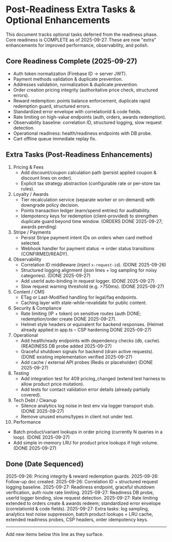 # Post-Readiness Extra Tasks & Optional Enhancements

This document tracks optional tasks deferred from the readiness phase. Core readiness is COMPLETE as of 2025-09-27. These are now "extra" enhancements for improved performance, observability, and polish.

## Core Readiness Complete (2025-09-27)

- Auth token normalization (Firebase ID -> server JWT).
- Payment methods validation & duplicate prevention.
- Addresses validation, normalization & duplicate prevention.
- Order creation pricing integrity (authoritative price check, structured errors).
- Reward redemption: points balance enforcement, duplicate rapid redemption guard, structured errors.
- Standardized error envelope with correlationId & code fields.
- Rate limiting on high-value endpoints (auth, orders, awards redemption).
- Observability baseline: correlation ID, structured logging, slow request detection.
- Operational readiness: health/readiness endpoints with DB probe.
- Cart offline queue immediate replay fix.

## Extra Tasks (Post-Readiness Enhancements)

1. Pricing & Fees
   - Add discount/coupon calculation path (persist applied coupon & discount lines on order).
   - Explicit tax strategy abstraction (configurable rate or per-store tax rules).
2. Loyalty / Awards
   - Tier recalculation service (separate worker or on-demand) with downgrade policy decision.
   - Points transaction ledger (earn/spend entries) for auditability.
   - Idempotency keys for redemption (client-provided) to strengthen duplicate guard beyond time window. (ORDERS DONE 2025-09-27; awards pending)
3. Stripe / Payments
   - Persist Stripe payment intent IDs on orders when card method selected.
   - Webhook handler for payment status -> order status transitions (CONFIRMED/READY).
4. Observability
   - Correlation ID middleware (inject `x-request-id`). (DONE 2025-09-26)
   - Structured logging alignment (json lines + log sampling for noisy categories). (DONE 2025-09-27)
   - Add userId auto-binding in request logger. (DONE 2025-09-27)
   - Slow request warning threshold (e.g. >750ms). (DONE 2025-09-27)
5. Content / CMS
   - ETag or Last-Modified handling for legal/faq endpoints.
   - Caching layer with stale-while-revalidate for public content.
6. Security & Compliance
   - Rate limiting (IP + token) on sensitive routes (auth DONE; redemption/order create DONE 2025-09-27).
   - Helmet style headers or equivalent for backend responses. (Helmet already applied in app.ts – CSP hardening DONE 2025-09-27)
7. Operational
   - Add health/ready endpoints with dependency checks (db, cache). (READINESS DB probe added 2025-09-27)
   - Graceful shutdown signals for backend (drain active requests). (DONE existing implementation verified 2025-09-27)
   - Add cache / external API probes (Redis or placeholder) (DONE 2025-09-27)
8. Testing
   - Add integration test for 409 pricing_changed (extend test harness to allow product price mutation).
   - Add tests for contact validation error details (already partially covered).
9. Tech Debt / Cleanup
   - Silence analytics log noise in test env via logger transport stub. (DONE 2025-09-27)
   - Remove unused enums/types in client not under test.
10. Performance

- Batch product/variant lookups in order pricing (currently N queries in a loop). (DONE 2025-09-27)
- Add simple in-memory LRU for product price lookups if high volume. (DONE 2025-09-27)

## Done (Date Sequenced)

2025-09-26: Pricing integrity & reward redemption guards.
2025-09-26: Follow-up doc created.
2025-09-26: Correlation ID + structured request logging baseline.
2025-09-27: Readiness endpoint, graceful shutdown verification, auth route rate limiting.
2025-09-27: Readiness DB probe, userId logger binding, slow request detection.
2025-09-27: Rate limiting extended to orders create & awards redeem; standardized error envelope (correlationId & code fields).
2025-09-27: Extra tasks: log sampling, analytics test noise suppression, batch product lookups + LRU cache, extended readiness probes, CSP headers, order idempotency keys.

---

Add new items below this line as they surface.

